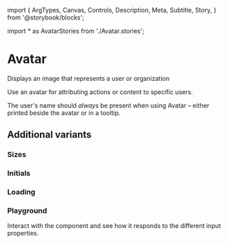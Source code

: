 import {
ArgTypes,
Canvas,
Controls,
Description,
Meta,
Subtitle,
Story,
} from '@storybook/blocks';

import \* as AvatarStories from './Avatar.stories';

# Avatar

<Meta of={AvatarStories} />

<Subtitle>Displays an image that represents a user or organization</Subtitle>

Use an avatar for attributing actions or content to specific users.

The user's name should _always_ be present when using Avatar – either printed beside the avatar or in a tooltip.

<Canvas>
  <Story of={AvatarStories.Standard} />
</Canvas>

<ArgTypes of={AvatarStories} />

## Additional variants

### Sizes

<Description of={AvatarStories.Sizes} />

<Story of={AvatarStories.Sizes} />

### Initials

<Description of={AvatarStories.Initials} />

<Story of={AvatarStories.Initials} />

### Loading

<Description of={AvatarStories.Loading} />

<Story of={AvatarStories.Loading} />

### Playground

Interact with the component and see how it responds to the different input properties.

<Canvas>
  <Story of={AvatarStories.Controls} />
</Canvas>

<Controls of={AvatarStories.Controls} />
